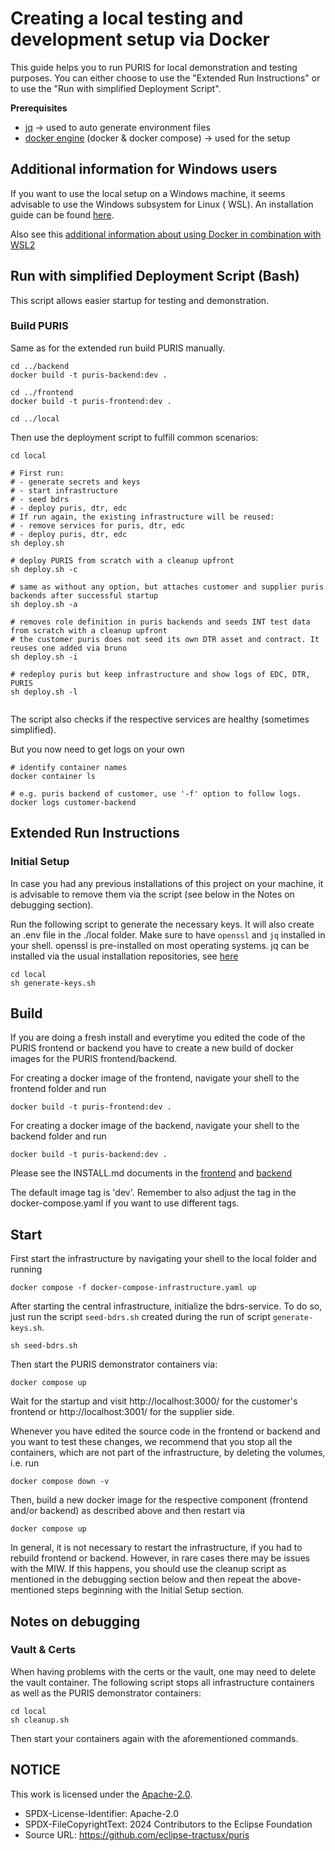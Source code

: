 # Creating a local testing and development setup via Docker

This guide helps you to run PURIS for local demonstration and testing purposes. You can either choose to use
the "Extended Run Instructions" or to use the "Run with simplified Deployment Script".

**Prerequisites**

- [jq](https://jqlang.github.io/jq/download/) -> used to auto generate environment files
- [docker engine](https://docs.docker.com/engine/install/) (docker & docker compose) -> used for the setup

## Additional information for Windows users

If you want to use the local setup on a Windows machine, it seems advisable to use the Windows subsystem for Linux (
WSL).
An installation guide can be found [here](https://learn.microsoft.com/en-us/windows/wsl/install).

Also see this [additional information about using Docker in combination with WSL2](https://docs.docker.com/desktop/wsl/)

## Run with simplified Deployment Script (Bash)

This script allows easier startup for testing and demonstration.

### Build PURIS

Same as for the extended run build PURIS manually.

```shell
cd ../backend
docker build -t puris-backend:dev .

cd ../frontend
docker build -t puris-frontend:dev .

cd ../local
```

Then use the deployment script to fulfill common scenarios:

```shell
cd local

# First run: 
# - generate secrets and keys
# - start infrastructure
# - seed bdrs
# - deploy puris, dtr, edc
# If run again, the existing infrastructure will be reused:
# - remove services for puris, dtr, edc
# - deploy puris, dtr, edc
sh deploy.sh

# deploy PURIS from scratch with a cleanup upfront
sh deploy.sh -c

# same as without any option, but attaches customer and supplier puris backends after successful startup
sh deploy.sh -a

# removes role definition in puris backends and seeds INT test data from scratch with a cleanup upfront
# the customer puris does not seed its own DTR asset and contract. It reuses one added via bruno
sh deploy.sh -i

# redeploy puris but keep infrastructure and show logs of EDC, DTR, PURIS
sh deploy.sh -l


```

The script also checks if the respective services are healthy (sometimes simplified).

But you now need to get logs on your own

```shell
# identify container names
docker container ls

# e.g. puris backend of customer, use '-f' option to follow logs.
docker logs customer-backend
```

## Extended Run Instructions

### Initial Setup

In case you had any previous installations of this project on your machine, it is advisable to remove them via the
script
(see below in the Notes on debugging section).

Run the following script to generate the necessary keys. It will also create an .env file in the ./local folder.
Make sure to have `openssl` and `jq` installed in your shell. openssl is pre-installed on most operating systems. jq can
be
installed via the usual installation repositories, see [here](https://jqlang.github.io/jq/download/)

```shell
cd local
sh generate-keys.sh
```

## Build

If you are doing a fresh install and everytime you edited the code of the PURIS frontend or backend you have to create a
new build of docker images for the PURIS frontend/backend.

For creating a docker image of the frontend, navigate your shell to the frontend folder and run

```
docker build -t puris-frontend:dev .
```

For creating a docker image of the backend, navigate your shell to the backend folder and run

```
docker build -t puris-backend:dev .
```

Please see the INSTALL.md documents in the [frontend](../frontend/INSTALL.md) and [backend](../backend/INSTALL.md)

The default image tag is 'dev'. Remember to also adjust the tag in the docker-compose.yaml if you want to use different
tags.

## Start

First start the infrastructure by navigating your shell to the local folder and running

```shell
docker compose -f docker-compose-infrastructure.yaml up
```

<!-- Note: Currently no MIW needed, don't show documentation rendered.
Note: sh init-wallets.sh is temporarily not needed
After the MIW container has finished booting, use this script (also in the local folder) to initialise two wallets for
customer and supplier:

```shell
sh init-wallets.sh
```
-->

After starting the central infrastructure, initialize the bdrs-service. To do so, just run the script `seed-bdrs.sh`
created during the run of script `generate-keys.sh`.

```shell
sh seed-bdrs.sh
```

Then start the PURIS demonstrator containers via:

```shell
docker compose up
```

Wait for the startup and visit http://localhost:3000/ for the customer's frontend or http://localhost:3001/ for the
supplier side.

Whenever you have edited the source code in the frontend or backend and you want to test these changes, we recommend
that you
stop all the containers, which are not part of the infrastructure, by deleting the volumes, i.e. run

```
docker compose down -v
```

Then, build a new docker image for the respective component (frontend and/or backend) as described above and then
restart via

```shell
docker compose up
```

In general, it is not necessary to restart the infrastructure, if you had to rebuild frontend or backend.
However, in rare cases there may be issues with the MIW. If this
happens, you should use the cleanup script as mentioned in the debugging section below and then repeat the
above-mentioned
steps beginning with the Initial Setup section.

## Notes on debugging

### Vault & Certs

When having problems with the certs or the vault, one may need to delete the vault container.
The following script stops all infrastructure containers as well as the PURIS demonstrator containers:

```shell
cd local
sh cleanup.sh
```

Then start your containers again with the aforementioned commands.

## NOTICE

This work is licensed under the [Apache-2.0](https://www.apache.org/licenses/LICENSE-2.0).

- SPDX-License-Identifier: Apache-2.0
- SPDX-FileCopyrightText: 2024 Contributors to the Eclipse Foundation
- Source URL: https://github.com/eclipse-tractusx/puris
